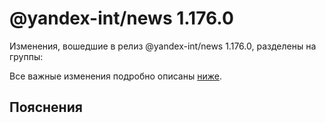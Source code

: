 # @yandex-int/news 1.176.0

<!-- ЧЕЛОВЕЧЕСКОЕ ВСТУПЛЕНИЕ -->

Изменения, вошедшие в релиз @yandex-int/news 1.176.0, разделены на группы:

Все важные изменения подробно описаны [ниже](#Пояснения).

## Пояснения

